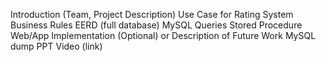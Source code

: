 Introduction (Team, Project Description) 
Use Case for Rating System 
Business Rules 
EERD (full database) 
MySQL Queries 
Stored Procedure 
Web/App Implementation (Optional) or Description of Future Work 
MySQL dump 
PPT Video (link)
